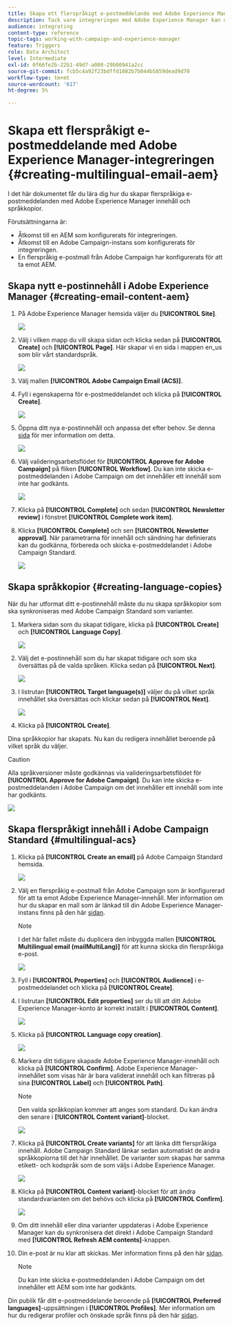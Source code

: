 ```yaml
---
title: Skapa ett flerspråkigt e-postmeddelande med Adobe Experience Manager-integreringen.
description: Tack vare integreringen med Adobe Experience Manager kan du skapa innehåll direkt i AEM och använda det senare i Adobe Campaign.
audience: integrating
content-type: reference
topic-tags: working-with-campaign-and-experience-manager
feature: Triggers
role: Data Architect
level: Intermediate
exl-id: 0f66fe2b-22b1-49d7-a080-29b00941a2cc
source-git-commit: fcb5c4a92f23bdffd1082b7b044b5859dead9d70
workflow-type: tm+mt
source-wordcount: '617'
ht-degree: 5%

---
```


# Skapa ett flerspråkigt e-postmeddelande med Adobe Experience Manager-integreringen {#creating-multilingual-email-aem}

I det här dokumentet får du lära dig hur du skapar flerspråkiga e-postmeddelanden med Adobe Experience Manager innehåll och språkkopior.

Förutsättningarna är:

* Åtkomst till en AEM som konfigurerats för integreringen.
* Åtkomst till en Adobe Campaign-instans som konfigurerats för integreringen.
* En flerspråkig e-postmall från Adobe Campaign har konfigurerats för att ta emot AEM.

## Skapa nytt e-postinnehåll i Adobe Experience Manager {#creating-email-content-aem}

1. På Adobe Experience Manager hemsida väljer du **[!UICONTROL Site]**.

   ![](assets/aem_acs_1.png)

1. Välj i vilken mapp du vill skapa sidan och klicka sedan på **[!UICONTROL Create]** och **[!UICONTROL Page]**. Här skapar vi en sida i mappen en_us som blir vårt standardspråk.

   ![](assets/aem_acs_2.png)

1. Välj mallen **[!UICONTROL Adobe Campaign Email (ACS)]**.

1. Fyll i egenskaperna för e-postmeddelandet och klicka på **[!UICONTROL Create]**.

   ![](assets/aem_acs_3.png)

1. Öppna ditt nya e-postinnehåll och anpassa det efter behov. Se denna [sida](../../integrating/using/creating-email-experience-manager.md#editing-email-aem) för mer information om detta.

   ![](assets/aem_acs_4.png)

1. Välj valideringsarbetsflödet för **[!UICONTROL Approve for Adobe Campaign]** på fliken **[!UICONTROL Workflow]**. Du kan inte skicka e-postmeddelanden i Adobe Campaign om det innehåller ett innehåll som inte har godkänts.

   ![](assets/aem_acs_7.png)

1. Klicka på **[!UICONTROL Complete]** och sedan **[!UICONTROL Newsletter review]** i fönstret **[!UICONTROL Complete work item]**.

1. Klicka **[!UICONTROL Complete]** och sen **[!UICONTROL Newsletter approval]**. När parametrarna för innehåll och sändning har definierats kan du godkänna, förbereda och skicka e-postmeddelandet i Adobe Campaign Standard.

   ![](assets/aem_acs_8.png)

## Skapa språkkopior {#creating-language-copies}

När du har utformat ditt e-postinnehåll måste du nu skapa språkkopior som ska synkroniseras med Adobe Campaign Standard som varianter.

1. Markera sidan som du skapat tidigare, klicka på **[!UICONTROL Create]** och **[!UICONTROL Language Copy]**.

   ![](assets/aem_acs_5.png)

1. Välj det e-postinnehåll som du har skapat tidigare och som ska översättas på de valda språken. Klicka sedan på **[!UICONTROL Next]**.

   ![](assets/aem_acs_6.png)

1. I listrutan **[!UICONTROL Target language(s)]** väljer du på vilket språk innehållet ska översättas och klickar sedan på **[!UICONTROL Next]**.

   ![](assets/aem_acs_9.png)

1. Klicka på **[!UICONTROL Create]**.

Dina språkkopior har skapats. Nu kan du redigera innehållet beroende på vilket språk du väljer.

>[!CAUTION]
>
>Alla språkversioner måste godkännas via valideringsarbetsflödet för **[!UICONTROL Approve for Adobe Campaign]**. Du kan inte skicka e-postmeddelanden i Adobe Campaign om det innehåller ett innehåll som inte har godkänts.

![](assets/aem_acs_11.png)

## Skapa flerspråkigt innehåll i Adobe Campaign Standard {#multilingual-acs}

1. Klicka på **[!UICONTROL Create an email]** på Adobe Campaign Standard hemsida.

   ![](assets/aem_acs_12.png)

1. Välj en flerspråkig e-postmall från Adobe Campaign som är konfigurerad för att ta emot Adobe Experience Manager-innehåll. Mer information om hur du skapar en mall som är länkad till din Adobe Experience Manager-instans finns på den här [sidan](../../integrating/using/configure-experience-manager.md#config-acs).

   >[!NOTE]
   >
   >I det här fallet måste du duplicera den inbyggda mallen **[!UICONTROL Multilingual email (mailMultiLang)]** för att kunna skicka din flerspråkiga e-post.

   ![](assets/aem_acs_13.png)

1. Fyll i **[!UICONTROL Properties]** och **[!UICONTROL Audience]** i e-postmeddelandet och klicka på **[!UICONTROL Create]**.

1. I listrutan **[!UICONTROL Edit properties]** ser du till att ditt Adobe Experience Manager-konto är korrekt inställt i **[!UICONTROL Content]**.

   ![](assets/aem_acs_20.png)

1. Klicka på **[!UICONTROL Language copy creation]**.

   ![](assets/aem_acs_16.png)

1. Markera ditt tidigare skapade Adobe Experience Manager-innehåll och klicka på **[!UICONTROL Confirm]**. Adobe Experience Manager-innehållet som visas här är bara validerat innehåll och kan filtreras på sina **[!UICONTROL Label]** och **[!UICONTROL Path]**.

   >[!NOTE]
   >
   >Den valda språkkopian kommer att anges som standard. Du kan ändra den senare i **[!UICONTROL Content variant]**-blocket.

   ![](assets/aem_acs_17.png)

1. Klicka på **[!UICONTROL Create variants]** för att länka ditt flerspråkiga innehåll. Adobe Campaign Standard länkar sedan automatiskt de andra språkkopiorna till det här innehållet. De varianter som skapas har samma etikett- och kodspråk som de som väljs i Adobe Experience Manager.

   ![](assets/aem_acs_18.png)

1. Klicka på **[!UICONTROL Content variant]**-blocket för att ändra standardvarianten om det behövs och klicka på **[!UICONTROL Confirm]**.

   ![](assets/aem_acs_19.png)

1. Om ditt innehåll eller dina varianter uppdateras i Adobe Experience Manager kan du synkronisera det direkt i Adobe Campaign Standard med **[!UICONTROL Refresh AEM contents]**-knappen.

1. Din e-post är nu klar att skickas. Mer information finns på den här [sidan](../../sending/using/get-started-sending-messages.md).

   >[!NOTE]
   >
   >Du kan inte skicka e-postmeddelanden i Adobe Campaign om det innehåller ett AEM som inte har godkänts.

Din publik får ditt e-postmeddelande beroende på **[!UICONTROL Preferred languages]**-uppsättningen i **[!UICONTROL Profiles]**. Mer information om hur du redigerar profiler och önskade språk finns på den här [sidan](../../audiences/using/editing-profiles.md).
